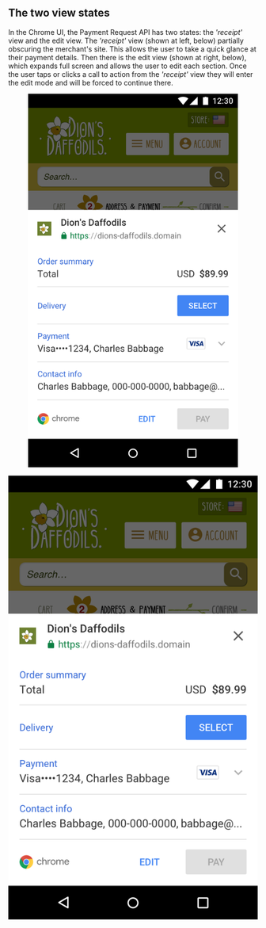 ## The two view states 
In the Chrome UI, the Payment Request API has
two states: the <em>'receipt'</em> view and the edit view. The
<em>'receipt'</em> view (shown at left, below) partially obscuring the
merchant's site. This allows the user to take a quick glance at their
payment details. Then there is the edit view (shown at right, below),
which expands full screen and allows the user to edit each section.
Once the user taps or clicks a call to action from the
<em>'receipt'</em> view they will enter the edit mode and will be
forced to continue there.

<div class="attempt-left">
  <figure>
    <img src="images/state01-receipt-view.png" 
    alt="This is an example of the 'receipt' view">
  </figure>
</div>

![foo](images/state01-receipt-view.png)
